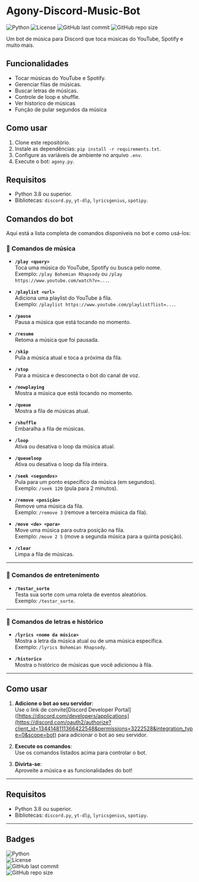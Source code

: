 # Agony-Discord-Music-Bot

![Python](https://img.shields.io/badge/Python-3.8%2B-blue)
![License](https://img.shields.io/badge/License-MIT-green)
![GitHub last commit](https://img.shields.io/github/last-commit/ArthurGueler-dev/Agony-Discord-Music-Bot)
![GitHub repo size](https://img.shields.io/github/repo-size/ArthurGueler-dev/Agony-Discord-Music-Bot)

Um bot de música para Discord que toca músicas do YouTube, Spotify e muito mais.

## Funcionalidades
- Tocar músicas do YouTube e Spotify.
- Gerenciar filas de músicas.
- Buscar letras de músicas.
- Controle de loop e shuffle.
- Ver historico de músicas
- Função de pular segundos da música

## Como usar
1. Clone este repositório.
2. Instale as dependências: `pip install -r requirements.txt`.
3. Configure as variáveis de ambiente no arquivo `.env`.
4. Execute o bot: `agony.py`.

## Requisitos
- Python 3.8 ou superior.
- Bibliotecas: `discord.py`, `yt-dlp`, `lyricsgenius`, `spotipy`.

## Comandos do bot

Aqui está a lista completa de comandos disponíveis no bot e como usá-los:

### 🎵 Comandos de música

- **`/play <query>`**  
  Toca uma música do YouTube, Spotify ou busca pelo nome.  
  Exemplo: `/play Bohemian Rhapsody` ou `/play https://www.youtube.com/watch?v=...`.

- **`/playlist <url>`**  
  Adiciona uma playlist do YouTube à fila.  
  Exemplo: `/playlist https://www.youtube.com/playlist?list=...`.

- **`/pause`**  
  Pausa a música que está tocando no momento.

- **`/resume`**  
  Retoma a música que foi pausada.

- **`/skip`**  
  Pula a música atual e toca a próxima da fila.

- **`/stop`**  
  Para a música e desconecta o bot do canal de voz.

- **`/nowplaying`**  
  Mostra a música que está tocando no momento.

- **`/queue`**  
  Mostra a fila de músicas atual.

- **`/shuffle`**  
  Embaralha a fila de músicas.

- **`/loop`**  
  Ativa ou desativa o loop da música atual.

- **`/queueloop`**  
  Ativa ou desativa o loop da fila inteira.

- **`/seek <segundos>`**  
  Pula para um ponto específico da música (em segundos).  
  Exemplo: `/seek 120` (pula para 2 minutos).

- **`/remove <posição>`**  
  Remove uma música da fila.  
  Exemplo: `/remove 3` (remove a terceira música da fila).

- **`/move <de> <para>`**  
  Move uma música para outra posição na fila.  
  Exemplo: `/move 2 5` (move a segunda música para a quinta posição).

- **`/clear`**  
  Limpa a fila de músicas.

---

### 🎲 Comandos de entretenimento

- **`/testar_sorte`**  
  Testa sua sorte com uma roleta de eventos aleatórios.  
  Exemplo: `/testar_sorte`.

---

### 📜 Comandos de letras e histórico

- **`/lyrics <nome da música>`**  
  Mostra a letra da música atual ou de uma música específica.  
  Exemplo: `/lyrics Bohemian Rhapsody`.

- **`/historico`**  
  Mostra o histórico de músicas que você adicionou à fila.

---

## Como usar

1. **Adicione o bot ao seu servidor**:  
   Use o link de convite[Discord Developer Portal]([https://discord.com/developers/applications](https://discord.com/oauth2/authorize?client_id=1344148111366422548&permissions=3222528&integration_type=0&scope=bot) para adicionar o bot ao seu servidor.

2. **Execute os comandos**:  
   Use os comandos listados acima para controlar o bot.

3. **Divirta-se**:  
   Aproveite a música e as funcionalidades do bot!

---

## Requisitos

- Python 3.8 ou superior.
- Bibliotecas: `discord.py`, `yt-dlp`, `lyricsgenius`, `spotipy`.

---

## Badges

![Python](https://img.shields.io/badge/Python-3.8%2B-blue)  
![License](https://img.shields.io/badge/License-MIT-green)  
![GitHub last commit](https://img.shields.io/github/last-commit/ArthurGueler-dev/Agony-Discord-Bot)  
![GitHub repo size](https://img.shields.io/github/repo-size/ArthurGueler-dev/Agony-Discord-Bot)




